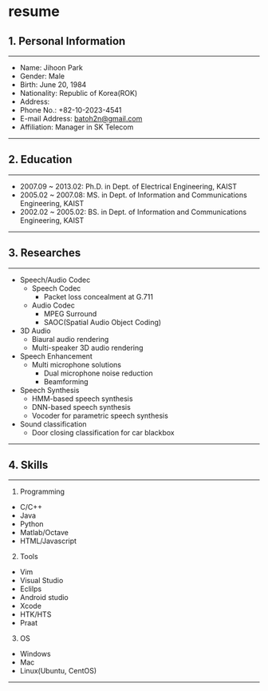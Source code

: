 # resume
## 1. Personal Information
--------
+ Name:             Jihoon Park
+ Gender:           Male
+ Birth:            June 20, 1984
+ Nationality:      Republic of Korea(ROK)
+ Address: 
+ Phone             No.: +82-10-2023-4541
+ E-mail Address:   batoh2n@gmail.com
+ Affiliation:      Manager in SK Telecom
--------

## 2. Education
--------
+ 2007.09 ~ 2013.02: Ph.D. in Dept. of Electrical Engineering, KAIST
+ 2005.02 ~ 2007.08: MS. in Dept. of Information and Communications Engineering, KAIST
+ 2002.02 ~ 2005.02: BS. in Dept. of Information and Communications Engineering, KAIST
--------

## 3. Researches
--------
+ Speech/Audio Codec
  + Speech Codec
    + Packet loss concealment at G.711
  + Audio Codec
    + MPEG Surround
    + SAOC(Spatial Audio Object Coding)
+ 3D Audio
  + Biaural audio rendering
  + Multi-speaker 3D audio rendering
+ Speech Enhancement
  + Multi microphone solutions
    + Dual microphone noise reduction
    + Beamforming
+ Speech Synthesis
  + HMM-based speech synthesis
  + DNN-based speech synthesis
  + Vocoder for parametric speech synthesis
+ Sound classification
  + Door closing classification for car blackbox
--------

## 4. Skills
--------
1. Programming
  + C/C++
  + Java
  + Python
  + Matlab/Octave
  + HTML/Javascript
  
2. Tools
  + Vim
  + Visual Studio
  + Eclilps
  + Android studio
  + Xcode
  + HTK/HTS
  + Praat
  
3. OS
  + Windows
  + Mac
  + Linux(Ubuntu, CentOS)
--------
